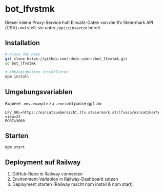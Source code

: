 # bot_lfvstmk

Dieser kleine Proxy-Service holt Einsatz-Daten von der lfv Steiermark API (CSV) und stellt sie unter `/api/einsaetze` bereit.

## Installation

```bash
# Klone das Repo
git clone https://github.com/<dein-user>/bot_lfvstmk.git
cd bot_lfvstmk

# Abhängigkeiten installieren
npm install
```

## Umgebungsvariablen

Kopiere `.env.example` zu `.env` und passe ggf. an:
```
LFV_URL=https://einsatzuebersicht.lfv.steiermark.at/lfvasp/einsatzkarte/Public.aspx?view=24
PORT=3000
```

## Starten

```bash
npm start
```

## Deployment auf Railway
1. GitHub-Repo in Railway connecten
2. Environment-Variablen in Railway-Dashboard setzen
3. Deployment starten (Railway macht npm install & npm start)
```  
